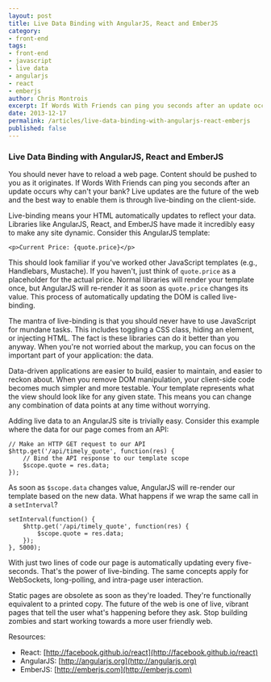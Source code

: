 ```yaml
---
layout: post
title: Live Data Binding with AngularJS, React and EmberJS
category: 
- front-end
tags: 
- front-end
- javascript
- live data
- angularjs
- react
- emberjs
author: Chris Montrois
excerpt: If Words With Friends can ping you seconds after an update occurs why can't your bank?
date: 2013-12-17
permalink: /articles/live-data-binding-with-angularjs-react-emberjs
published: false
---
```


### Live Data Binding with AngularJS, React and EmberJS

You should never have to reload a web page. Content should be pushed to you as it originates. If Words With Friends can ping you seconds after an update occurs why can't your bank? Live updates are the future of the web and the best way to enable them is through live-binding on the client-side.

Live-binding means your HTML automatically updates to reflect your data. Libraries like AngularJS, React, and EmberJS have made it incredibly easy to make any site dynamic. Consider this AngularJS template:

`<p>Current Price: {quote.price}</p>`

This should look familiar if you've worked other JavaScript templates (e.g., Handlebars, Mustache). If you haven't, just think of `quote.price` as a placeholder for the actual price. Normal libraries will render your template once, but AngularJS will re-render it as soon as `quote.price` changes its value. This process of automatically updating the DOM is called live-binding.

The mantra of live-binding is that you should never have to use JavaScript for mundane tasks. This includes toggling a CSS class, hiding an element, or injecting HTML. The fact is these libraries can do it better than you anyway. When you're not worried about the markup, you can focus on the important part of your application: the data.

Data-driven applications are easier to build, easier to maintain, and easier to reckon about. When you remove DOM manipulation, your client-side code becomes much simpler and more testable. Your template represents what the view should look like for any given state. This means you can change any combination of data points at any time without worrying.

Adding live data to an AngularJS site is trivially easy. Consider this example where the data for our page comes from an API:

```
// Make an HTTP GET request to our API
$http.get('/api/timely_quote', function(res) {
	// Bind the API response to our template scope 
	$scope.quote = res.data; 
});
```

As soon as `$scope.data` changes value, AngularJS will re-render our template based on the new data. What happens if we wrap the same call in a `setInterval`?

```
setInterval(function() {
	$http.get('/api/timely_quote', function(res) { 
		$scope.quote = res.data; 
	});
}, 5000);
```

With just two lines of code our page is automatically updating every five-seconds. That's the power of live-binding. The same concepts apply for WebSockets, long-polling, and intra-page user interaction.

Static pages are obsolete as soon as they're loaded. They're functionally equivalent to a printed copy. The future of the web is one of live, vibrant pages that tell the user what's happening before they ask. Stop building zombies and start working towards a more user friendly web.

Resources:

* React: [http://facebook.github.io/react](http://facebook.github.io/react)
* AngularJS: [http://angularjs.org](http://angularjs.org)
* EmberJS: [http://emberjs.com](http://emberjs.com)

